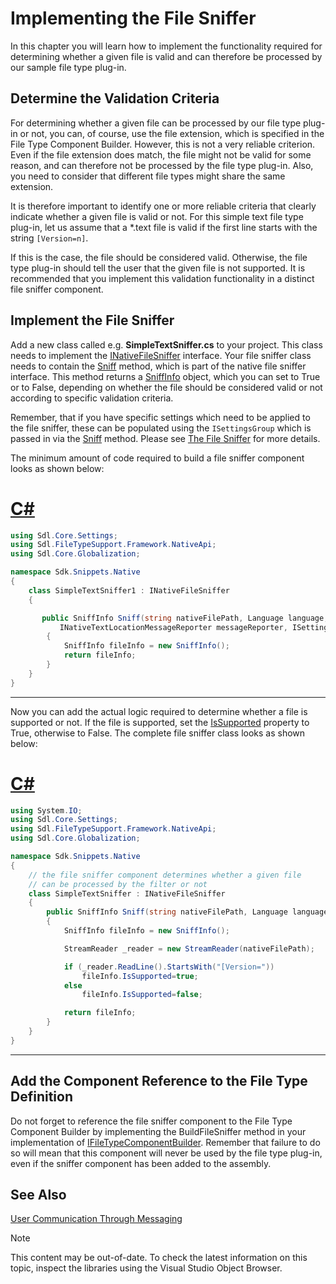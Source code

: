 Implementing the File Sniffer
===

In this chapter you will learn how to implement the functionality required for determining whether a given file is valid and can therefore be processed by our sample file type plug-in.

Determine the Validation Criteria
--

For determining whether a given file can be processed by our file type plug-in or not, you can, of course, use the file extension, which is specified in the File Type Component Builder. However, this is not a very reliable criterion. Even if the file extension does match, the file might not be valid for some reason, and can therefore not be processed by the file type plug-in. Also, you need to consider that different file types might share the same extension.

It is therefore important to identify one or more reliable criteria that clearly indicate whether a given file is valid or not. For this simple text file type plug-in, let us assume that a *.text file is valid if the first line starts with the string ```[Version=n]```.

If this is the case, the file should be considered valid. Otherwise, the file type plug-in should tell the user that the given file is not supported. It is recommended that you implement this validation functionality in a distinct file sniffer component.

Implement the File Sniffer
--

Add a new class called e.g. **SimpleTextSniffer.cs** to your project. This class needs to implement the [INativeFileSniffer](../../api/filetypesupport/Sdl.FileTypeSupport.Framework.NativeApi.INativeFileSniffer.yml) interface. Your file sniffer class needs to contain the [Sniff](../../api/filetypesupport/Sdl.FileTypeSupport.Framework.NativeApi.INativeFileSniffer.yml#Sdl_FileTypeSupport_Framework_NativeApi_INativeFileSniffer_Sniff_System_String_Sdl_Core_Globalization_Language_Sdl_Core_Globalization_Codepage_Sdl_FileTypeSupport_Framework_NativeApi_INativeTextLocationMessageReporter_Sdl_Core_Settings_ISettingsGroup_) method, which is part of the native file sniffer interface. This method returns a [SniffInfo](../../api/filetypesupport/Sdl.FileTypeSupport.Framework.NativeApi.SniffInfo.yml) object, which you can set to True or to False, depending on whether the file should be considered valid or not according to specific validation criteria.

Remember, that if you have specific settings which need to be applied to the file sniffer, these can be populated using the ```ISettingsGroup``` which is passed in via the [Sniff](../../api/filetypesupport/Sdl.FileTypeSupport.Framework.NativeApi.INativeFileSniffer.yml#Sdl_FileTypeSupport_Framework_NativeApi_INativeFileSniffer_Sniff_System_String_Sdl_Core_Globalization_Language_Sdl_Core_Globalization_Codepage_Sdl_FileTypeSupport_Framework_NativeApi_INativeTextLocationMessageReporter_Sdl_Core_Settings_ISettingsGroup_) method. Please see [The File Sniffer](the_file_sniffer.md) for more details.

The minimum amount of code required to build a file sniffer component looks as shown below:

# [C#](#tab/tabid-1)
```cs
using Sdl.Core.Settings;
using Sdl.FileTypeSupport.Framework.NativeApi;
using Sdl.Core.Globalization;

namespace Sdk.Snippets.Native
{
    class SimpleTextSniffer1 : INativeFileSniffer
    {

       public SniffInfo Sniff(string nativeFilePath, Language language, Codepage suggestedCodepage,
           INativeTextLocationMessageReporter messageReporter, ISettingsGroup settingsGroup)
        {
            SniffInfo fileInfo = new SniffInfo();    
            return fileInfo;
        }
    }
}
```
***

Now you can add the actual logic required to determine whether a file is supported or not. If the file is supported, set the [IsSupported](../../api/filetypesupport/Sdl.FileTypeSupport.Framework.NativeApi.SniffInfo.yml#Sdl_FileTypeSupport_Framework_NativeApi_SniffInfo_IsSupported) property to True, otherwise to False. The complete file sniffer class looks as shown below:

# [C#](#tab/tabid-2)
```cs
using System.IO;
using Sdl.Core.Settings;
using Sdl.FileTypeSupport.Framework.NativeApi;
using Sdl.Core.Globalization;

namespace Sdk.Snippets.Native
{
    // the file sniffer component determines whether a given file
    // can be processed by the filter or not
    class SimpleTextSniffer : INativeFileSniffer
    {
        public SniffInfo Sniff(string nativeFilePath, Language language, Codepage suggestedCodepage, INativeTextLocationMessageReporter messageReporter, ISettingsGroup settingsGroup)
        {
            SniffInfo fileInfo = new SniffInfo();

            StreamReader _reader = new StreamReader(nativeFilePath);

            if (_reader.ReadLine().StartsWith("[Version="))
                fileInfo.IsSupported=true;
            else
                fileInfo.IsSupported=false;

            return fileInfo;
        }
    }
}
```
***

Add the Component Reference to the File Type Definition
--

Do not forget to reference the file sniffer component to the File Type Component Builder by implementing the BuildFileSniffer method in your implementation of [IFileTypeComponentBuilder](../../api/filetypesupport/Sdl.FileTypeSupport.Framework.IntegrationApi.IFileTypeComponentBuilder.yml). Remember that failure to do so will mean that this component will never be used by the file type plug-in, even if the sniffer component has been added to the assembly.

See Also
--



[User Communication Through Messaging](user_communication_through_messaging.md)

>[!NOTE]
>
> This content may be out-of-date. To check the latest information on this topic, inspect the libraries using the Visual Studio Object Browser.
